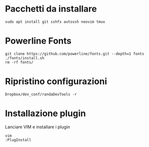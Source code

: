 # Pacchetti da installare
```
sudo apt install git sshfs autossh neovim tmux
```

# Powerline Fonts
```
git clone https://github.com/powerline/fonts.git --depth=1 fonts
./fonts/install.sh
rm -rf fonts/
```


# Ripristino configurazioni
```
Dropbox/dev_conf/randaDevTools -r
```

# Installazione plugin
Lanciare VIM e installare i plugin
```
vim
:PlugInstall
```
